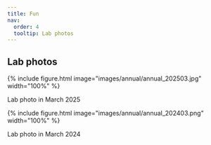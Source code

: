 ```yaml
---
title: Fun
nav:
  order: 4
  tooltip: Lab photos
---
```


## Lab photos

{%
  include figure.html
  image="images/annual/annual_202503.jpg"
  width="100%"
%}

Lab photo in March 2025

{%
  include figure.html
  image="images/annual/annual_202403.png"
  width="100%"
%}

Lab photo in March 2024